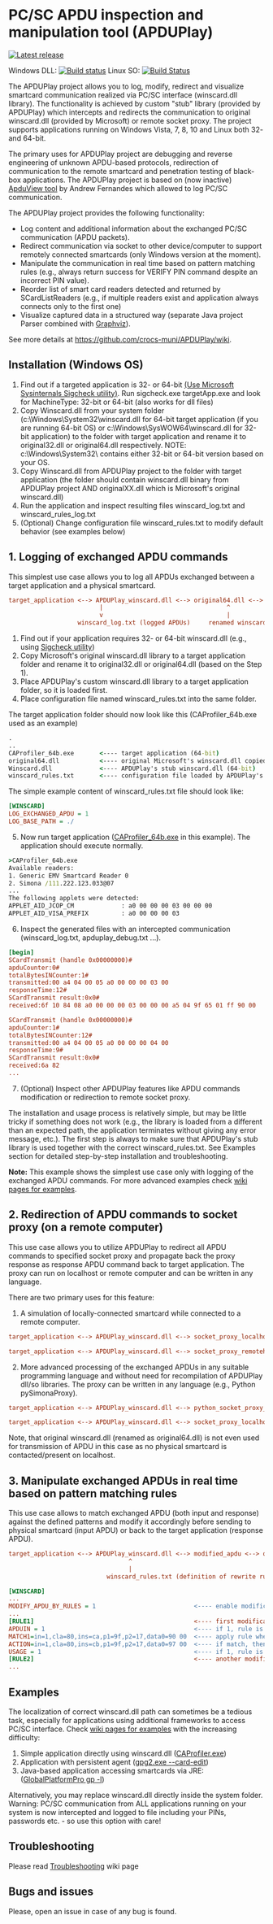 PC/SC APDU inspection and manipulation tool (APDUPlay)
========

[![Latest release](https://img.shields.io/github/release/crocs-muni/apduplay.svg)](https://github.com/crocs-muni/apduplay/releases/latest)

Windows DLL: [![Build status](https://ci.appveyor.com/api/projects/status/ktwde29drhtw7jml?svg=true)](https://ci.appveyor.com/project/petrs/apduplay)
Linux SO: [![Build Status](https://travis-ci.org/crocs-muni/apduplay.svg?branch=master)](https://travis-ci.org/crocs-muni/apduplay)

The APDUPlay project allows you to log, modify, redirect and visualize smartcard communication realized via PC/SC interface (winscard.dll library). The functionality is achieved by custom "stub" library (provided by APDUPlay) which intercepts and redirects the communication to original winscard.dll (provided by Microsoft) or remote socket proxy. The project supports applications running on Windows Vista, 7, 8, 10 and Linux both 32- and 64-bit.

The primary uses for APDUPlay project are debugging and reverse engineering of unknown APDU-based protocols, redirection of communication to the remote smartcard and penetration testing of black-box applications. The APDUPlay project is based on (now inactive) [ApduView tool](http://www.fernandes.org/apduview/index.html) by Andrew Fernandes which allowed to log PC/SC communication.  

The APDUPlay project provides the following functionality: 
  * Log content and additional information about the exchanged PC/SC communication (APDU packets).
  * Redirect communication via socket to other device/computer to support remotely connected smartcards (only Windows version at the moment).
  * Manipulate the communication in real time based on pattern matching rules (e.g., always return success for VERIFY PIN command despite an incorrect PIN value).
  * Reorder list of smart card readers detected and returned by SCardListReaders (e.g., if multiple readers exist and application always connects only to the first one)
  * Visualize captured data in a structured way (separate Java project Parser combined with [Graphviz](https://www.graphviz.org/)).

See more details at https://github.com/crocs-muni/APDUPlay/wiki.

##  Installation (Windows OS)
1. Find out if a targeted application is 32- or 64-bit [(Use Microsoft Sysinternals Sigcheck utility)](https://docs.microsoft.com/en-us/sysinternals/downloads/sigcheck). Run sigcheck.exe targetApp.exe and look for MachineType: 32-bit or 64-bit (also works for dll files) 
1. Copy Winscard.dll from your system folder (c:\Windows\System32\winscard.dll for 64-bit target application (if you are running 64-bit OS) or c:\Windows\SysWOW64\winscard.dll for 32-bit application) to the folder with target application and rename it to original32.dll or original64.dll respectively. NOTE: c:\Windows\System32\ contains either 32-bit or 64-bit version based on your OS.
2. Copy Winscard.dll from APDUPlay project to the folder with target application (the folder should contain winscard.dll binary from APDUPlay project AND originalXX.dll which is Microsoft's original winscard.dll)
3. Run the application and inspect resulting files winscard_log.txt and winscard_rules_log.txt
4. (Optional) Change configuration file winscard_rules.txt to modify default behavior (see examples below)

##  1. Logging of exchanged APDU commands
This simplest use case allows you to log all APDUs exchanged between a target application and a physical smartcard.  

```ini
target_application <--> APDUPlay_winscard.dll <--> original64.dll <--> smartcard
                         |                                  ^
                         v                                  | 
                   winscard_log.txt (logged APDUs)     renamed winscard.dll by Microsoft
```

1. Find out if your application requires 32- or 64-bit winscard.dll (e.g., using [Sigcheck utility](https://docs.microsoft.com/en-us/sysinternals/downloads/sigcheck))
2. Copy Microsoft's original winscard.dll library to a target application folder and rename it to original32.dll or original64.dll (based on the Step 1). 
3. Place APDUPlay's custom winscard.dll library to a target application folder, so it is loaded first.
4. Place configuration file named winscard_rules.txt into the same folder.

The target application folder should now look like this (CAProfiler_64b.exe used as an example)
```cmd
.
..
CAProfiler_64b.exe       <---- target application (64-bit)
original64.dll           <---- original Microsoft's winscard.dll copied from C:\System\System32\
Winscard.dll             <---- APDUPlay's stub winscard.dll (64-bit)
winscard_rules.txt       <---- configuration file loaded by APDUPlay's stub winscard.dll
```
The simple example content of winscard_rules.txt file should look like: 
```ini
[WINSCARD]
LOG_EXCHANGED_APDU = 1
LOG_BASE_PATH = ./
```

5. Now run target application ([CAProfiler_64b.exe](https://github.com/petrs/CAProfiler/releases) in this example). The application should execute normally. 
```cmd
>CAProfiler_64b.exe
Available readers:
1. Generic EMV Smartcard Reader 0
2. Simona /111.222.123.033@07
... 
The following applets were detected:
APPLET_AID_JCOP_CM             : a0 00 00 00 03 00 00 00
APPLET_AID_VISA_PREFIX         : a0 00 00 00 03
```
6. Inspect the generated files with an intercepted communication (winscard_log.txt, apduplay_debug.txt ...).
```ini
[begin]
SCardTransmit (handle 0x00000000)#
apduCounter:0#
totalBytesINCounter:1#
transmitted:00 a4 04 00 05 a0 00 00 00 03 00
responseTime:12#
SCardTransmit result:0x0#
received:6f 10 84 08 a0 00 00 00 03 00 00 00 a5 04 9f 65 01 ff 90 00

SCardTransmit (handle 0x00000000)#
apduCounter:1#
totalBytesINCounter:12#
transmitted:00 a4 04 00 05 a0 00 00 00 04 00
responseTime:9#
SCardTransmit result:0x0#
received:6a 82
...
```
7. (Optional) Inspect other APDUPlay features like APDU commands modification or redirection to remote socket proxy.

The installation and usage process is relatively simple, but may be little tricky if something does not work (e.g., the library is loaded from a different than an expected path, the application terminates without giving any error message, etc.). The first step is always to make sure that APDUPlay's stub library is used together with the correct winscard_rules.txt. See Examples section for detailed step-by-step installation and troubleshooting. 

**Note:** This example shows the simplest use case only with logging of the exchanged APDU commands. For more advanced examples check [wiki pages for examples](https://github.com/crocs-muni/APDUPlay/wiki/Examples-for-OS-MS-Windows). 


##  2. Redirection of APDU commands to socket proxy (on a remote computer)
This use case allows you to utilize APDUPlay to redirect all APDU commands to specified socket proxy and propagate back the proxy response as response APDU command back to target application. The proxy can run on localhost or remote computer and can be written in any language. 

There are two primary uses for this feature:
1. A simulation of locally-connected smartcard while connected to a remote computer. 
```ini
target_application <--> APDUPlay_winscard.dll <--> socket_proxy_localhost

target_application <--> APDUPlay_winscard.dll <--> socket_proxy_remotehost <--> smartcard_remotehost
```
2. More advanced processing of the exchanged APDUs in any suitable programming language and without need for recompilation of APDUPlay dll/so libraries. The proxy can be written in any language (e.g., Python pySimonaProxy). 
```ini
target_application <--> APDUPlay_winscard.dll <--> python_socket_proxy_localhost

target_application <--> APDUPlay_winscard.dll <--> socket_proxy_localhost <--> RESTproxy_remotehost <--> smartcard_remotehost
```

Note, that original winscard.dll (renamed as original64.dll) is not even used for transmission of APDU in this case as no physical smartcard is contacted/present on localhost.

##  3. Manipulate exchanged APDUs in real time based on pattern matching rules 
This use case allows to match exchanged APDU (both input and response) against the defined patterns and modify it accordingly before sending to physical smartcard (input APDU) or back to the target application (response APDU). 

```ini
target_application <--> APDUPlay_winscard.dll <--> modified_apdu <--> original64.dll <--> smartcard
                                 ^
                                 |
                           winscard_rules.txt (definition of rewrite rules)
```
```ini
[WINSCARD]
...
MODIFY_APDU_BY_RULES = 1                           <---- enable modification of the exchanged APDUs
...
[RULE1]                                            <---- first modification rule 
APDUIN = 1                                         <---- if 1, rule is checked for an input APDU (application to card), if 0 then on response APDU (smartcard to application)
MATCH1=in=1,cla=80,ins=ca,p1=9f,p2=17,data0=90 00  <---- apply rule when input APDU has CLA==0x80, INS==0xca ...
ACTION=in=1,cla=80,ins=cb,p1=9f,p2=17,data0=97 00  <---- if match, then change INS to 0xca and data[0] to 0x97 
USAGE = 1                                          <---- if 1, rule is in use. If 0, then rule is ignored  
[RULE2]                                            <---- another modification rule
...
```

## Examples
The localization of correct winscard.dll path can sometimes be a tedious task, especially for applications using additional frameworks to access PC/SC interface. Check [wiki pages for examples](https://github.com/crocs-muni/APDUPlay/wiki/Examples-for-OS-MS-Windows) with the increasing difficulty:
  1. Simple application directly using winscard.dll ([CAProfiler.exe](https://github.com/petrs/CAProfiler/releases/latest))
  2. Application with persistent agent ([gpg2.exe --card-edit](https://gpg4win.org/download.html))
  3. Java-based application accessing smartcards via JRE: ([GlobalPlatformPro gp -l](https://github.com/martinpaljak/GlobalPlatformPro))

Alternatively, you may replace winscard.dll directly inside the system folder. Warning: PC/SC communication from ALL applications running on your system is now intercepted and logged to file including your PINs, passwords etc. - so use this option with care!


## Troubleshooting
Please read [Troubleshooting](https://github.com/crocs-muni/APDUPlay/wiki/Troubleshooting) wiki page

## Bugs and issues
Please, open an issue in case of any bug is found. 


